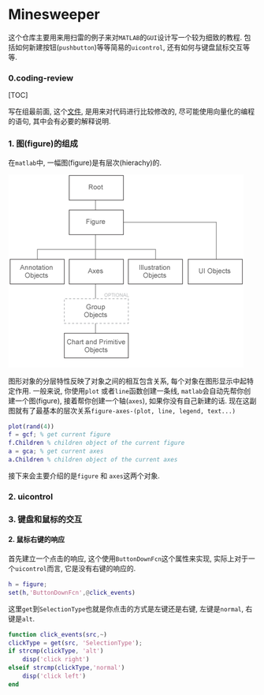 # Minesweeper

这个仓库主要用来用扫雷的例子来对`MATLAB`的`GUI`设计写一个较为细致的教程. 包括如何新建按钮(`pushbutton`)等等简易的`uicontrol`, 还有如何与键盘鼠标交互等等.

### 0.coding-review

[TOC]

写在组最前面, 这个[文件](./coding_review.m), 是用来对代码进行比较修改的, 尽可能使用向量化的编程的语句, 其中会有必要的解释说明.

### 1. 图(figure)的组成
在`matlab`中, 一幅图(figure)是有层次(hierachy)的.

![](./doccenter_graphicsheirarchy.png)

图形对象的分层特性反映了对象之间的相互包含关系, 每个对象在图形显示中起特定作用. 一般来说, 你使用`plot` 或者`line`函数创建一条线, `matlab`会自动先帮你创建一个图(figure), 接着帮你创建一个轴(`axes`), 如果你没有自己新建的话. 现在这副图就有了最基本的层次关系`figure-axes-(plot, line, legend, text...)`

```matlab
plot(rand(4))
f = gcf; % get current figure
f.Children % children object of the current figure
a = gca; % get current axes
a.Children % children object of the current axes
```

接下来会主要介绍的是`figure` 和 `axes`这两个对象.



### 2. uicontrol




### 3. 键盘和鼠标的交互


#### 2. 鼠标右键的响应
首先建立一个点击的响应, 这个使用`ButtonDownFcn`这个属性来实现, 实际上对于一个`uicontrol`而言, 它是没有右键的响应的.
```matlab
h = figure;
set(h,'ButtonDownFcn',@click_events)
```
这里`get`到`SelectionType`也就是你点击的方式是左键还是右键, 左键是`normal`, 右键是`alt`.
```matlab
function click_events(src,~)
clickType = get(src, 'SelectionType');
if strcmp(clickType, 'alt')
    disp('click right')
elseif strcmp(clickType,'normal')
    disp('click left')
end
```

